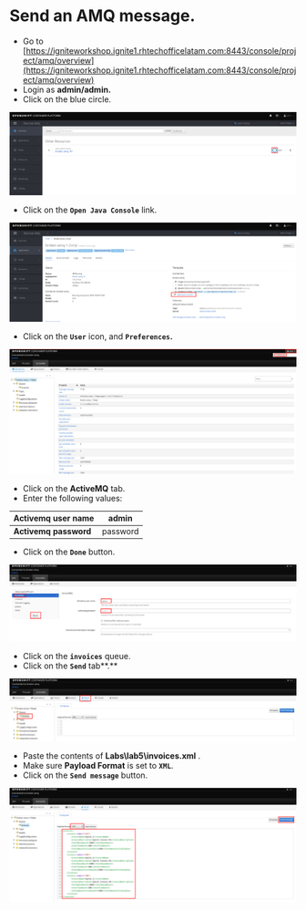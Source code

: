 # Send an AMQ message.

* Go to [https://igniteworkshop.ignite1.rhtechofficelatam.com:8443/console/project/amq/overview](https://igniteworkshop.ignite1.rhtechofficelatam.com:8443/console/project/amq/overview)
* Login as **admin/admin.**
* Click on the blue circle.

![](../../.gitbook/assets/image%20%2895%29.png)

* Click on the **`Open Java Console`** link.

![](../../.gitbook/assets/image%20%282%29.png)

* Click on the **`User`** icon, and **`Preferences`.**

![](../../.gitbook/assets/image%20%28151%29.png)

* Click on the **ActiveMQ** tab.
* Enter the following values:

| **Activemq user name** | admin |
| --- | --- |
| **Activemq password** | password |

* Click on the **`Done`** button.

![](../../.gitbook/assets/image%20%28179%29.png)

* Click on the **`invoices`** queue.
* Click on the **`Send`** tab**.**

![](../../.gitbook/assets/image%20%2865%29.png)

* Paste the contents of **Labs\lab5\invoices.xml** .
* Make sure **Payload Format** is set to **`XML`**.
* Click on the **`Send message`** button.

![](../../.gitbook/assets/image%20%28176%29.png)





